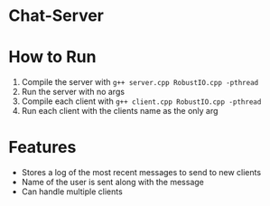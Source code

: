 # Chat-Server
# How to Run
1. Compile the server with `g++ server.cpp RobustIO.cpp -pthread`
2. Run the server with no args
3. Compile each client with `g++ client.cpp RobustIO.cpp -pthread`
4. Run each client with the clients name as the only arg

# Features
- Stores a log of the most recent messages to send to new clients
- Name of the user is sent along with the message
- Can handle multiple clients
